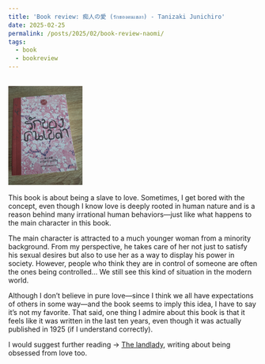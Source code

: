 ```yaml
---
title: 'Book review: 痴人の愛 (รักของคนเขลา) - Tanizaki Junichiro'
date: 2025-02-25
permalink: /posts/2025/02/book-review-naomi/
tags:
  - book
  - bookreview
---
```

<br/><img src='/images/bookreview/book_naomi.jpg' alt='book_naomi' style="height: 200px; width:150px;"> 

This book is about being a slave to love. Sometimes, I get bored with the concept, even though I know love is deeply rooted in human nature and is a reason behind many irrational human behaviors—just like what happens to the main character in this book.

The main character is attracted to a much younger woman from a minority background. From my perspective, he takes care of her not just to satisfy his sexual desires but also to use her as a way to display his power in society. However, people who think they are in control of someone are often the ones being controlled… We still see this kind of situation in the modern world.

Although I don’t believe in pure love—since I think we all have expectations of others in some way—and the book seems to imply this idea, I have to say it’s not my favorite. That said, one thing I admire about this book is that it feels like it was written in the last ten years, even though it was actually published in 1925 (if I understand correctly).

I would suggest further reading -> [The landlady](https://ssoravitt.github.io/posts/2024/11/book-review-thelandlady/), writing about being obsessed from love too.